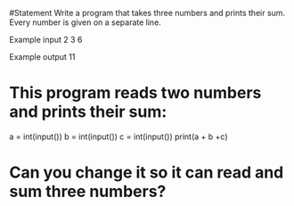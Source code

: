 #Statement
Write a program that takes three numbers and prints their sum. Every number is given on a separate line.



Example input
2
3
6

Example output
11

# This program reads two numbers and prints their sum:
a = int(input())
b = int(input())
c = int(input())
print(a + b +c)

# Can you change it so it can read and sum three numbers?
